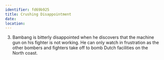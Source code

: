 ```yaml
---
identifier: fd69b925
title: Crushing Disappointment
date:  
location: 
---
```


3.  Bambang is bitterly disappointed when he discovers that the machine
    gun on his fighter is not working. He can only watch in frustration
    as the other bombers and fighters take off to bomb Dutch facilities
    on the North coast.
